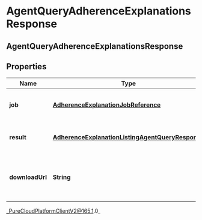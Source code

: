 # AgentQueryAdherenceExplanationsResponse

## AgentQueryAdherenceExplanationsResponse

## Properties

|Name | Type | Description | Notes|
|------------ | ------------- | ------------- | -------------|
| **job** | [**AdherenceExplanationJobReference**](AdherenceExplanationJobReference) | The asynchronous job handling the query | [optional] |
| **result** | [**AdherenceExplanationListingAgentQueryResponse**](AdherenceExplanationListingAgentQueryResponse) | The result of the query. May come via notification | [optional] |
| **downloadUrl** | **String** | The URL from which to download the result. May come via notification | [optional] |



_PureCloudPlatformClientV2@165.1.0_
